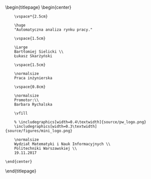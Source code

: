 \begin{titlepage}
    \begin{center}

        \vspace*{2.5cm}

        \huge
        "Automatyczna analiza rynku pracy."

        \vspace{1.5cm}

        \Large
        Bartłomiej Sielicki \\
        Łukasz Skarżyński

        \vspace{1.5cm}

        \normalsize
        Praca inżynierska

        \vspace{0.8cm}

        \normalsize
        Promotor:\\
        Barbara Rychalska

        \vfill

        % \includegraphics[width=0.4\textwidth]{source/pw_logo.png}
        \includegraphics[width=0.3\textwidth]{source/figures/mini_logo.png}

        \normalsize
        Wydział Matematyki i Nauk Informacyjnych \\
        Politechniki Warszawskiej \\
        19.11.2017

    \end{center}
\end{titlepage}

